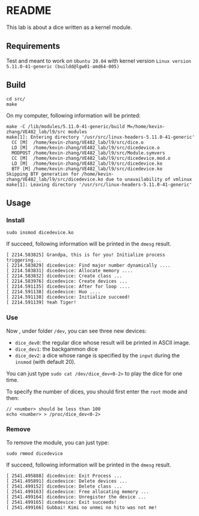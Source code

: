 # README

This lab is about a dice written as a kernel module.

## Requirements

Test and meant to work on `Ubuntu 20.04` with kernel version `Linux version 5.11.0-41-generic (buildd@lgw01-amd64-005)  `

## Build

```shell
cd src/
make
```

On my computer, following information will be printed:

```shell
make -C /lib/modules/5.11.0-41-generic/build M=/home/kevin-zhang/VE482_lab/l9/src modules
make[1]: Entering directory '/usr/src/linux-headers-5.11.0-41-generic'
  CC [M]  /home/kevin-zhang/VE482_lab/l9/src/dice.o
  LD [M]  /home/kevin-zhang/VE482_lab/l9/src/dicedevice.o
  MODPOST /home/kevin-zhang/VE482_lab/l9/src/Module.symvers
  CC [M]  /home/kevin-zhang/VE482_lab/l9/src/dicedevice.mod.o
  LD [M]  /home/kevin-zhang/VE482_lab/l9/src/dicedevice.ko
  BTF [M] /home/kevin-zhang/VE482_lab/l9/src/dicedevice.ko
Skipping BTF generation for /home/kevin-zhang/VE482_lab/l9/src/dicedevice.ko due to unavailability of vmlinux
make[1]: Leaving directory '/usr/src/linux-headers-5.11.0-41-generic'

```

## Usage

### Install

```shell
sudo insmod dicedevice.ko
```

If succeed, following information will be printed in the `dmesg` result.

```text
[ 2214.583825] Grandpa, this is for you! Initialize process triggering...
[ 2214.583829] dicedevice: Find major number dynamically ....
[ 2214.583831] dicedevice: Allocate memory ....
[ 2214.583832] dicedevice: Create class ...
[ 2214.583976] dicedevice: Create devices ...
[ 2214.591135] dicedevice: After for loop ....
[ 2214.591138] dicedevice: Huo ....
[ 2214.591138] dicedevice: Initialize succeed!
[ 2214.591139] Yeah Tiger!
```

### Use

Now , under folder `/dev`, you can see three new devices:

* `dice_dev0`: the regular dice whose result will be printed in ASCII image.
* `dice_dev1`: the backgammon dice
* `dice_dev2`: a dice whose range is specified by the `input` during the `insmod` (with default 20).

You can just type `sudo cat /dev/dice_dev<0-2>` to play the dice for one time.

To specify the number of dices, you should first enter the `root` mode and then:

```shell
// <number> should be less than 100
echo <number> > /proc/dice_dev<0-2>
```

### Remove

To remove the module, you can just type:

```shell
sudo rmmod dicedevice
```

If succeed, following information will be printed in the `dmesg` result.

```text
[ 2541.495888] dicedevice: Exit Process ...
[ 2541.495891] dicedevice: Delete devices ...
[ 2541.499152] dicedevice: Delete class ...
[ 2541.499163] dicedevice: Free allocating memory ...
[ 2541.499164] dicedevice: Unregister the device ...
[ 2541.499165] dicedevice: Exit succeeds!
[ 2541.499166] Gubbai! Kimi no unmei no hito was not me!
```


